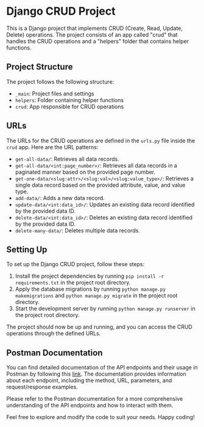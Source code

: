 # Django CRUD Project

This is a Django project that implements CRUD (Create, Read, Update, Delete) operations. The project consists of an app called "crud" that handles the CRUD operations and a "helpers" folder that contains helper functions.

## Project Structure

The project follows the following structure:

- `_main`: Project files and settings
- `helpers`: Folder containing helper functions
- `crud`: App responsible for CRUD operations

## URLs

The URLs for the CRUD operations are defined in the `urls.py` file inside the `crud` app. Here are the URL patterns:

- `get-all-data/`: Retrieves all data records.
- `get-all-data/<int:page_number>/`: Retrieves all data records in a paginated manner based on the provided page number.
- `get-one-data/<slug:attr>/<slug:val>/<slug:value_type>/`: Retrieves a single data record based on the provided attribute, value, and value type.
- `add-data/`: Adds a new data record.
- `update-data/<int:data_id>/`: Updates an existing data record identified by the provided data ID.
- `delete-data/<int:data_id>/`: Deletes an existing data record identified by the provided data ID.
- `delete-many-data/`: Deletes multiple data records.

## Setting Up

To set up the Django CRUD project, follow these steps:

1. Install the project dependencies by running `pip install -r requirements.txt` in the project root directory.
2. Apply the database migrations by running `python manage.py makemigrations` and `python manage.py migrate` in the project root directory.
3. Start the development server by running `python manage.py runserver` in the project root directory.

The project should now be up and running, and you can access the CRUD operations through the defined URLs.

## Postman Documentation

You can find detailed documentation of the API endpoints and their usage in Postman by following this [link](https://documenter.getpostman.com/view/12600570/2s93sW9FZn). The documentation provides information about each endpoint, including the method, URL, parameters, and request/response examples.

Please refer to the Postman documentation for a more comprehensive understanding of the API endpoints and how to interact with them.

Feel free to explore and modify the code to suit your needs. Happy coding!